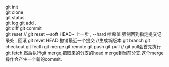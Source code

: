 git init  
git clone  
git status  
git log 
git add .  
git diff 
git commit  
git reset   // git reset --soft HEAD~ 上一步 , --hard 哈希值 强制回到指定提交记录处 , 回滚 
git revet HEAD  撤销最近一个提交 //生成新版本 
git branch 
git checkout 
git fecth 
git merge 
git remote 
git push 
git pull  //  git pull会首先执行git fetch,然后执行git merge,把取来的分支的head merge到当前分支.这个merge操作会产生一个新的commit. 






